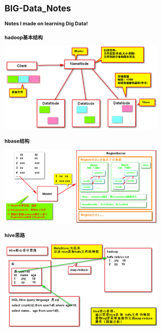 # BIG-Data_Notes
### Notes I made on learning Dig Data!

### hadoop基本结构

![hadoop基本结构](https://github.com/DeerKing007/BIG-Data_Notes/blob/master/Hadoop/png/hadoop%E5%9F%BA%E6%9C%AC%E7%BB%93%E6%9E%84.png)

### hbase结构

![hbase结构](https://github.com/DeerKing007/BIG-Data_Notes/blob/master/HBase/png/hbase%E7%BB%93%E6%9E%84.png)


### hive思路

![hive_思路](https://github.com/DeerKing007/BIG-Data_Notes/blob/master/Hadoop/png/hive_%E6%80%9D%E8%B7%AF.png)
